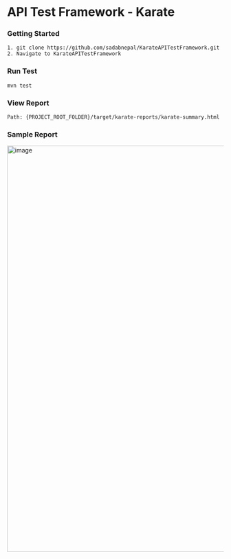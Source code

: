 # API Test Framework - Karate

### Getting Started
```
1. git clone https://github.com/sadabnepal/KarateAPITestFramework.git
2. Navigate to KarateAPITestFramework
```

### Run Test
```
mvn test
```

### View Report
```
Path: {PROJECT_ROOT_FOLDER}/target/karate-reports/karate-summary.html
```

### Sample Report
<img width="942" alt="image" src="https://user-images.githubusercontent.com/65847528/203026606-f932d3a5-9850-4cc5-a9e8-fa344b2a9737.png">
